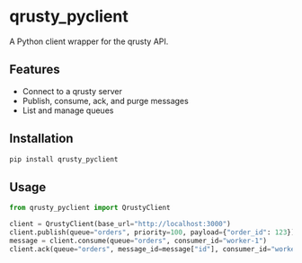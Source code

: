 # qrusty_pyclient

A Python client wrapper for the qrusty API.

## Features

- Connect to a qrusty server
- Publish, consume, ack, and purge messages
- List and manage queues

## Installation

```bash
pip install qrusty_pyclient
```

## Usage

```python
from qrusty_pyclient import QrustyClient

client = QrustyClient(base_url="http://localhost:3000")
client.publish(queue="orders", priority=100, payload={"order_id": 123})
message = client.consume(queue="orders", consumer_id="worker-1")
client.ack(queue="orders", message_id=message["id"], consumer_id="worker-1")
```
